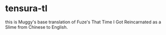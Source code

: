 # tensura-tl
this is Muggy's base translation of Fuze's That Time I Got Reincarnated as a Slime from Chinese to English. 
